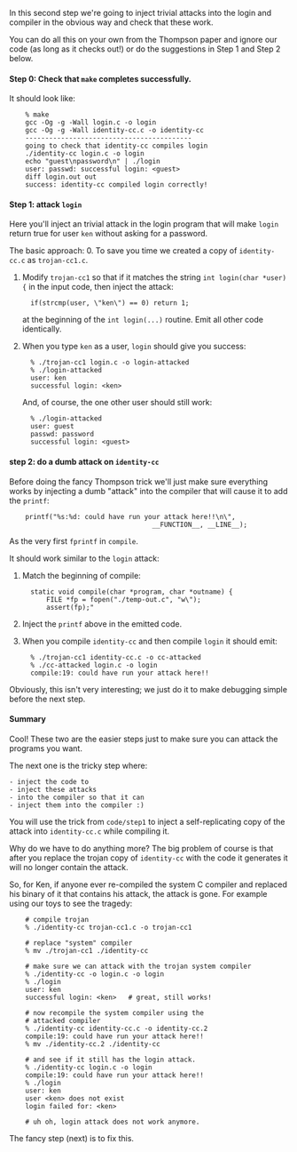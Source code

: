 In this second step we're going to inject trivial attacks into the login 
and compiler in the obvious way and check that these work.

You can do all this on your own from the Thompson paper and ignore our
code (as long as it checks out!) or do the suggestions in Step 1 and
Step 2 below.

#### Step 0: Check that `make` completes successfully.

It should look like:

        % make
        gcc -Og -g -Wall login.c -o login
        gcc -Og -g -Wall identity-cc.c -o identity-cc
        ------------------------------------------
        going to check that identity-cc compiles login
        ./identity-cc login.c -o login
        echo "guest\npassword\n" | ./login
        user: passwd: successful login: <guest>
        diff login.out out
        success: identity-cc compiled login correctly!

#### Step 1: attack `login`

Here you'll inject an trivial attack in the login program that will make
`login` return true for user `ken` without asking for a password.

The basic approach: 
   0. To save you time we created a copy of `identity-cc.c` as `trojan-cc1.c`.

   1. Modify `trojan-cc1` so that if it matches the string `int login(char
      *user) {` in the input code, then inject the attack:

            if(strcmp(user, \"ken\") == 0) return 1;

      at the beginning of the `int login(...)` routine.  Emit all other
      code identically.

   2. When you type `ken` as a user, `login` should give you success:

            % ./trojan-cc1 login.c -o login-attacked
            % ./login-attacked 
            user: ken
            successful login: <ken>

      And, of course, the one other user should still work:

            % ./login-attacked
            user: guest
            passwd: password
            successful login: <guest>

#### step 2: do a dumb attack on `identity-cc`

Before doing the fancy Thompson trick we'll just make sure everything
works by injecting a dumb "attack" into the compiler that will cause it
to add the `printf`:

        printf("%s:%d: could have run your attack here!!\n\", 
                                        __FUNCTION__, __LINE__);

As the very first `fprintf` in `compile`.

It should work similar to the `login` attack:

   1. Match the beginning of compile:

            static void compile(char *program, char *outname) {
                FILE *fp = fopen("./temp-out.c", "w\");
                assert(fp);"

   2. Inject the `printf` above in the emitted code.

   3. When you compile `identity-cc` and then compile `login` it 
      should emit:

            % ./trojan-cc1 identity-cc.c -o cc-attacked
            % ./cc-attacked login.c -o login
            compile:19: could have run your attack here!!

Obviously, this isn't very interesting; we just do it to make debugging simple
before the next step.

#### Summary 

Cool!  These two are the easier steps just to make sure you can attack
the programs you want.  

The next one is the tricky step where:

    - inject the code to
    - inject these attacks 
    - into the compiler so that it can 
    - inject them into the compiler :)

You will use the trick from `code/step1` to inject a self-replicating
copy of the attack into `identity-cc.c` while compiling it.

Why do we have to do anything more?   The big problem of course is that 
after you replace the trojan copy of `identity-cc` with the code it 
generates it will no longer contain the attack.  

So, for Ken, if anyone ever re-compiled the system C compiler and
replaced his binary of it that contains his attack, the attack is gone.
For example using our toys to see the tragedy:

        # compile trojan
        % ./identity-cc trojan-cc1.c -o trojan-cc1  

        # replace "system" compiler
        % mv ./trojan-cc1 ./identity-cc

        # make sure we can attack with the trojan system compiler
        % ./identity-cc -o login.c -o login
        % ./login
        user: ken
        successful login: <ken>   # great, still works!

        # now recompile the system compiler using the 
        # attacked compiler
        % ./identity-cc identity-cc.c -o identity-cc.2 
        compile:19: could have run your attack here!!  
        % mv ./identity-cc.2 ./identity-cc

        # and see if it still has the login attack.
        % ./identity-cc login.c -o login
        compile:19: could have run your attack here!!
        % ./login
        user: ken
        user <ken> does not exist
        login failed for: <ken>

        # uh oh, login attack does not work anymore.

The fancy step (next) is to fix this.
